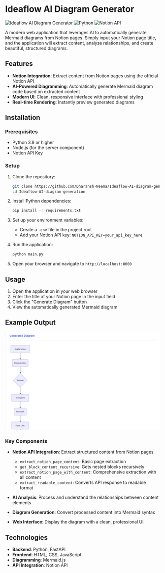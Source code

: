 # Ideaflow AI Diagram Generator

![Ideaflow AI Diagram Generator](https://img.shields.io/badge/Status-Active-brightgreen)
![Python](https://img.shields.io/badge/Python-3.8+-blue)
![Notion API](https://img.shields.io/badge/Notion%20API-v1-blueviolet)

A modern web application that leverages AI to automatically generate Mermaid diagrams from Notion pages. Simply input your Notion page title, and the application will extract content, analyze relationships, and create beautiful, structured diagrams.  

## Features

- **Notion Integration**: Extract content from Notion pages using the official Notion API
- **AI-Powered Diagramming**: Automatically generate Mermaid diagram code based on extracted content
- **Modern UI**: Clean, responsive interface with professional styling
- **Real-time Rendering**: Instantly preview generated diagrams

## Installation

### Prerequisites

- Python 3.8 or higher
- Node.js (for the server component)
- Notion API Key

### Setup

1. Clone the repository:
   ```bash
   git clone https://github.com/Dharansh-Neema/Ideaflow-AI-diagram-generation.git
   cd Ideaflow-AI-diagram-generation
   ```

2. Install Python dependencies:
   ```bash
   pip install -r requirements.txt
   ```

3. Set up your environment variables:
   - Create a `.env` file in the project root
   - Add your Notion API key: `NOTION_API_KEY=your_api_key_here`

4. Run the application:
   ```bash
   python main.py
   ```

5. Open your browser and navigate to `http://localhost:8000`

## Usage

1. Open the application in your web browser
2. Enter the title of your Notion page in the input field
3. Click the "Generate Diagram" button
4. View the automatically generated Mermaid diagram

## Example Output
![Example Output](./img/output.png)


### Key Components

- **Notion API Integration**: Extract structured content from Notion pages
  - `extract_notion_page_content`: Basic page extraction
  - `get_block_content_recursive`: Gets nested blocks recursively
  - `extract_notion_page_with_content`: Comprehensive extraction with all content
  - `extract_readable_content`: Converts API response to readable format

- **AI Analysis**: Process and understand the relationships between content elements

- **Diagram Generation**: Convert processed content into Mermaid syntax

- **Web Interface**: Display the diagram with a clean, professional UI

## Technologies

- **Backend**: Python, FastAPI
- **Frontend**: HTML, CSS, JavaScript
- **Diagramming**: Mermaid.js
- **API Integration**: Notion API

